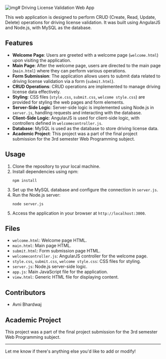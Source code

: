 ![img](https://github.com/AvniBhardwaj1/Driving-License-Validation/assets/116429069/4a8e8503-2c54-40f1-8de9-64cd812e0831)# Driving License Validation Web App

This web application is designed to perform CRUD (Create, Read, Update, Delete) operations for driving license validation. It was built using AngularJS and Node.js, with MySQL as the database.

## Features

- **Welcome Page**: Users are greeted with a welcome page (`welcome.html`) upon visiting the application.
- **Main Page**: After the welcome page, users are directed to the main page (`main.html`) where they can perform various operations.
- **Form Submission**: The application allows users to submit data related to driving license validation via a form (`submit.html`).
- **CRUD Operations**: CRUD operations are implemented to manage driving license data effectively.
- **Styling**: CSS files (`style.css`, `submit.css`, `welcome style.css`) are provided for styling the web pages and form elements.
- **Server-Side Logic**: Server-side logic is implemented using Node.js in `server.js`, handling requests and interacting with the database.
- **Client-Side Logic**: AngularJS is used for client-side logic, with controllers defined in `welcomecontroller.js`.
- **Database**: MySQL is used as the database to store driving license data.
- **Academic Project**: This project was a part of the final project submission for the 3rd semester Web Programming subject.

## Usage

1. Clone the repository to your local machine.
2. Install dependencies using npm:
   ```
   npm install
   ```
3. Set up the MySQL database and configure the connection in `server.js`.
4. Run the Node.js server:
   ```
   node server.js
   ```
5. Access the application in your browser at `http://localhost:3000`.

## Files

- `welcome.html`: Welcome page HTML.
- `main.html`: Main page HTML.
- `submit.html`: Form submission page HTML.
- `welcomecontroller.js`: AngularJS controller for the welcome page.
- `style.css`, `submit.css`, `welcome style.css`: CSS files for styling.
- `server.js`: Node.js server-side logic.
- `app.js`: Main JavaScript file for the application.
- `view.html`: Generic HTML file for displaying content.

## Contributors

- Avni Bhardwaj

## Academic Project

This project was a part of the final project submission for the 3rd semester Web Programming subject.

---

Let me know if there's anything else you'd like to add or modify!

